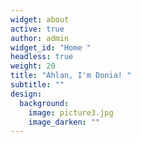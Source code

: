 ```yaml
---
widget: about
active: true
author: admin
widget_id: "Home "
headless: true
weight: 20
title: "Ahlan, I'm Donia! "
subtitle: ""
design:
  background:
    image: picture3.jpg
    image_darken: ""
---
```

